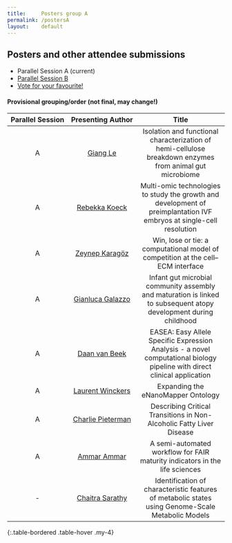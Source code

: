 ```yaml
---
title:     Posters group A
permalink: /postersA
layout:    default
---
```


<h2 class="mb-4">Posters and other attendee submissions</h2>

<nav>
  <ul class="pagination pagination-lg justify-content-center">
    <li class="page-item active">
      <span class="page-link">
        Parallel Session A
        <span class="sr-only">(current)</span>
      </span>
    </li>
    <li class="page-item"><a class="page-link" href="/bytemal-2020/postersB">Parallel Session B</a></li>
    <li class="page-item"><a class="page-link" href="/bytemal-2020/postersVote">Vote for your favourite!</a></li>
  </ul>
</nav>


<h4 class="my-4">Provisional grouping/order (not final, may change!)</h4>
  
| Parallel&nbsp;Session | Presenting&nbsp;Author | Title |
|:-:|:-:|:-:|
| A | <a href="/bytemal-2020/giangle">Giang Le</a> | Isolation and functional characterization of hemi-cellulose breakdown enzymes from animal gut microbiome |
| A | <a href="/bytemal-2020/posters">Rebekka Koeck</a> | Multi-omic technologies to study the growth and development of preimplantation IVF embryos at single-cell resolution |
| A | <a href="/bytemal-2020/posters">Zeynep Karagöz</a> | Win, lose or tie: a computational model of competition at the cell–ECM interface |
| A | <a href="/bytemal-2020/gianlucagalazzo">Gianluca Galazzo</a> | Infant gut microbial community assembly and maturation is linked to subsequent atopy development during childhood |
| A | <a href="/bytemal-2020/daanvanbeek">Daan van Beek</a> | EASEA: Easy Allele Specific Expression Analysis - a novel computational biology pipeline with direct clinical application |
| A | <a href="/bytemal-2020/laurentwinckers">Laurent Winckers</a> | Expanding the eNanoMapper Ontology |
| A | <a href="/bytemal-2020/charliepieterman">Charlie Pieterman</a> | Describing Critical Transitions in Non-Alcoholic Fatty Liver Disease |
| A | <a href="/bytemal-2020/posters">Ammar Ammar</a> | A semi-automated workflow for FAIR maturity indicators in the life sciences |
| - | <a href="/bytemal-2020/chaitrasarathy">Chaitra Sarathy</a> | Identification of characteristic features of metabolic states using Genome-Scale Metabolic Models |
{:.table-bordered .table-hover .my-4}



